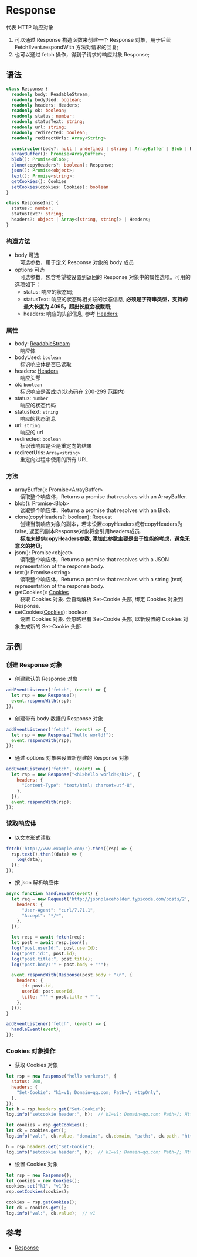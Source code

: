 # Response
代表 HTTP 响应对象
1) 可以通过 Response 构造函数来创建一个 Response 对象，用于后续 FetchEvent.respondWith 方法对请求的回复;
2) 也可以通过 fetch 操作，得到子请求的响应对象 Response;

## 语法
```typescript
class Response {
  readonly body: ReadableStream;
  readonly bodyUsed: boolean;
  readonly headers: Headers;
  readonly ok: boolean;
  readonly status: number;
  readonly statusText: string;
  readonly url: string;
  readonly redirected: boolean;
  readonly redirectUrls: Array<String>

  constructor(body?: null | undefined | string | ArrayBuffer | Blob | ReadableStream, options?: ResponseInit);
  arrayBuffer(): Promise<ArrayBuffer>;
  blob(): Promise<Blob>;
  clone(copyHeaders?: boolean): Response;
  json(): Promise<object>;
  text(): Promise<string>;
  getCookies(): Cookies
  setCookies(cookies: Cookies): boolean
}

class ResponseInit {
  status?: number;
  statusText?: string;
  headers?: object | Array<[string, string]> | Headers;
}
```

### 构造方法
- body  可选<br>
&emsp;可选参数，用于定义 Response 对象的 body 成员<br>
- options  可选<br>
&emsp;可选参数，包含希望被设置到返回的 Response 对象中的属性选项。可用的选项如下：<br>
  - status: 响应的状态码;
  - statusText: 响应的状态码相关联的状态信息, **必须是字符串类型，支持的最大长度为 4095，超出长度会被截断**;
  - headers: 响应的头部信息, 参考 [Headers](Headers.md);

### 属性
- body:  [ReadableStream](Streams/ReadableStream.md)<br>
&emsp;响应体
- bodyUsed:  `boolean`<br>
&emsp;标识响应体是否已读取
- headers:  [Headers](Headers.md)<br>
&emsp;响应头部
- ok:  `boolean`<br>
&emsp;标识响应是否成功(状态码在 200-299 范围内)
- status:  `number`<br>
&emsp;响应的状态代码
- statusText:  `string`<br>
&emsp;响应的状态消息
- url:  `string`<br>
&emsp;响应的 url
- redirected:  `boolean`<br>
  &emsp;标识该响应是否是重定向的结果
- redirectUrls:  `Array<string>`<br>
  &emsp;重定向过程中使用的所有 URL

### 方法
- arrayBuffer():  Promise&lt;ArrayBuffer&gt;<br>
&emsp;读取整个响应体，Returns a promise that resolves with an ArrayBuffer.
- blob():  Promise&lt;Blob&gt;<br>
&emsp;读取整个响应体，Returns a promise that resolves with an Blob.
- clone(copyHeaders?: boolean):  Request<br>
&emsp;创建当前响应对象的副本，若未设置copyHeaders或者copyHeaders为false, 返回的副本Response对象将会引用headers成员.<br>
&emsp;<b>标准未提供copyHeaders参数, 添加此参数主要是出于性能的考虑，避免无意义的拷贝;</b><br>
- json():  Promise&lt;object&gt;<br>
&emsp;读取整个响应体，Returns a promise that resolves with a JSON representation of the response body.
- text():  Promise&lt;string&gt;<br>
&emsp;读取整个响应体，Returns a promise that resolves with a string (text) representation of the response body.
- getCookies():  [Cookies](./NonStandard/Cookies.md)<br>
&emsp;获取 Cookies 对象. 会自动解析 Set-Cookie 头部, 绑定 Cookies 对象到 Response.
- setCookies([Cookies](./NonStandard/Cookies.md)):  boolean<br>
&emsp;设置 Cookies 对象. 会忽略已有 Set-Cookie 头部, 以新设置的 Cookies 对象生成新的 Set-Cookie 头部.

## 示例

### 创建 Response 对象
* 创建默认的 Response 对象<br>

```js
addEventListener('fetch', (event) => {
  let rsp = new Response();
  event.respondWith(rsp);
});
```

* 创建带有 body 数据的 Response 对象<br>

```js
addEventListener('fetch', (event) => {
  let rsp = new Response("hello world!");
  event.respondWith(rsp);
});
```

* 通过 options 对象来设置新创建的 Response 对象<br>

```js
addEventListener('fetch', (event) => {
  let rsp = new Response("<h1>hello world!</h1>", {
    headers: {
      "Content-Type": "text/html; charset=utf-8",
    },
  });
  event.respondWith(rsp);
});
```

### 读取响应体
* 以文本形式读取<br>

```js
fetch('http://www.example.com/').then((rsp) => {
  rsp.text().then((data) => {
    log(data);
  });
});
```

* 按 json 解析响应体<br>

```js
async function handleEvent(event) {
  let req = new Request('http://jsonplaceholder.typicode.com/posts/2', {
    headers: {
      "User-Agent": "curl/7.71.1",
      "Accept": "*/*",
    },
  });

  let resp = await fetch(req);
  let post = await resp.json();
  log("post.userId:", post.userId);
  log("post.id:", post.id);
  log("post.title:", post.title);
  log("post.body:'" + post.body + "'");

  event.respondWith(Response(post.body + "\n", {
    headers: {
      id: post.id,
      userId: post.userId,
      title: "'" + post.title + "'",
    },
  }));
}

addEventListener('fetch', (event) => {
  handleEvent(event);
});
```

### Cookies 对象操作
* 获取 Cookies 对象<br>

```js
let rsp = new Response("hello workers!", {
  status: 200,
  headers: {
    "Set-Cookie": "k1=v1; Domain=qq.com; Path=/; HttpOnly",
  },
});
let h = rsp.headers.get("Set-Cookie");
log.info("setcookie header:", h);  // k1=v1; Domain=qq.com; Path=/; HttpOnly

let cookies = rsp.getCookies();
let ck = cookies.get();
log.info("val:", ck.value, "domain:", ck.domain, "path:", ck.path, "httponly:", ck.httponly);  // val: v1 domain: qq.com path: / httponly: true

h = rsp.headers.get("Set-Cookie");
log.info("setcookie header:", h);  // k1=v1; Domain=qq.com; Path=/; HttpOnly
```

* 设置 Cookies 对象<br>

```js
let rsp = new Response();
let cookies = new Cookies();
cookies.set("k1", "v1");
rsp.setCookies(cookies);

cookies = rsp.getCookies();
let ck = cookies.get();
log.info("val:", ck.value);  // v1
```

## 参考
* [Response](https://developer.mozilla.org/en-US/docs/Web/API/Response)